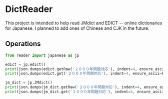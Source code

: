 # DictReader

This project is intended to help read JMdict and EDICT -- online dictionaries for Japanese. I planned to add ones of Chinese and CJK in the future.

## Operations

```python
from reader import japanese as jp

edict = jp.edict()
print(json.dumps(edict.getRaw('２０００年問題対応'), indent=4, ensure_ascii=False))
print(json.dumps(edict.get('２０００年問題対応'), indent=4, ensure_ascii=False))

jm_dict = jp.JMdict()
print(json.dumps(jm_dict.getRaw('２０００年問題対応'), indent=4, ensure_ascii=False))
print(json.dumps(jm_dict.get('２０００年問題対応'), indent=4, ensure_ascii=False))
```
